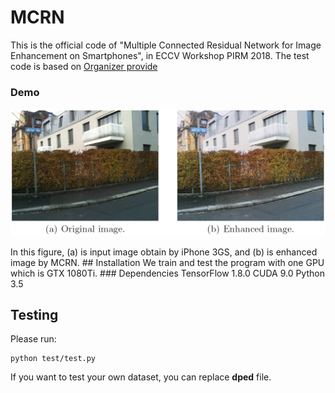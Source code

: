 # MCRN
This is the official code of "Multiple Connected Residual Network for Image Enhancement on Smartphones", in ECCV Workshop PIRM 2018.
The test code is based on [Organizer provide](https://github.com/aiff22/ai-challenge)
### Demo
<p align="center">
  <img src="figs/example.PNG">
</p>
In this figure, (a) is input image obtain by iPhone 3GS, and (b) is enhanced image by MCRN.
## Installation
We train and test the program with one GPU which is GTX 1080Ti.
### Dependencies
TensorFlow 1.8.0
CUDA 9.0
Python 3.5

## Testing
Please run:
```
python test/test.py
```
If you want to test your own dataset, you can replace **dped** file.

